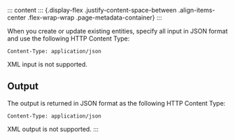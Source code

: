 ::: content
::: {.display-flex .justify-content-space-between .align-items-center .flex-wrap-wrap .page-metadata-container}
:::

When you create or update existing entities, specify all input in JSON
format and use the following HTTP Content Type:

` Content-Type: application/json `

XML input is not supported.

## Output

The output is returned in JSON format as the following HTTP Content
Type:

` Content-Type: application/json `

XML output is not supported.
:::
